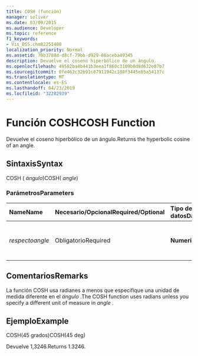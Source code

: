```yaml
---
title: COSH (función)
manager: soliver
ms.date: 03/09/2015
ms.audience: Developer
ms.topic: reference
f1_keywords:
- Vis_DSS.chm82251408
localization_priority: Normal
ms.assetid: 70b3788d-d8cf-79bb-d929-86aceba49345
description: Devuelve el coseno hiperbólico de un ángulo.
ms.openlocfilehash: 49582ba4b441b3eea1f860c3109b8d8d632e07b7
ms.sourcegitcommit: 8fe462c32b91c87911942c188f3445e85a54137c
ms.translationtype: MT
ms.contentlocale: es-ES
ms.lasthandoff: 04/23/2019
ms.locfileid: "32282939"
---
```

# <a name="cosh-function"></a><span data-ttu-id="4b0eb-103">Función COSH</span><span class="sxs-lookup"><span data-stu-id="4b0eb-103">COSH Function</span></span>

<span data-ttu-id="4b0eb-104">Devuelve el coseno hiperbólico de un ángulo.</span><span class="sxs-lookup"><span data-stu-id="4b0eb-104">Returns the hyperbolic cosine of an angle.</span></span>
  
## <a name="syntax"></a><span data-ttu-id="4b0eb-105">Sintaxis</span><span class="sxs-lookup"><span data-stu-id="4b0eb-105">Syntax</span></span>

<span data-ttu-id="4b0eb-106">COSH ( *ángulo*)</span><span class="sxs-lookup"><span data-stu-id="4b0eb-106">COSH( *angle*)</span></span> 
  
### <a name="parameters"></a><span data-ttu-id="4b0eb-107">Parámetros</span><span class="sxs-lookup"><span data-stu-id="4b0eb-107">Parameters</span></span>

|<span data-ttu-id="4b0eb-108">**Name**</span><span class="sxs-lookup"><span data-stu-id="4b0eb-108">**Name**</span></span>|<span data-ttu-id="4b0eb-109">**Necesario/Opcional**</span><span class="sxs-lookup"><span data-stu-id="4b0eb-109">**Required/Optional**</span></span>|<span data-ttu-id="4b0eb-110">**Tipo de datos**</span><span class="sxs-lookup"><span data-stu-id="4b0eb-110">**Data Type**</span></span>|<span data-ttu-id="4b0eb-111">**Descripción**</span><span class="sxs-lookup"><span data-stu-id="4b0eb-111">**Description**</span></span>|
|:-----|:-----|:-----|:-----|
| <span data-ttu-id="4b0eb-112">_respecto_</span><span class="sxs-lookup"><span data-stu-id="4b0eb-112">_angle_</span></span> <br/> |<span data-ttu-id="4b0eb-113">Obligatorio</span><span class="sxs-lookup"><span data-stu-id="4b0eb-113">Required</span></span>  <br/> |<span data-ttu-id="4b0eb-114">**Numeric**</span><span class="sxs-lookup"><span data-stu-id="4b0eb-114">**Numeric**</span></span> <br/> |<span data-ttu-id="4b0eb-115">Ángulo del que obtener el coseno hiperbólico.</span><span class="sxs-lookup"><span data-stu-id="4b0eb-115">The angle of which to get the hyperbolic cosine.</span></span>  <br/> |
   
## <a name="remarks"></a><span data-ttu-id="4b0eb-116">Comentarios</span><span class="sxs-lookup"><span data-stu-id="4b0eb-116">Remarks</span></span>

<span data-ttu-id="4b0eb-117">La función COSH usa radianes a menos que especifique una unidad de medida diferente en el *ángulo* .</span><span class="sxs-lookup"><span data-stu-id="4b0eb-117">The COSH function uses radians unless you specify a different unit of measure in  *angle*  .</span></span> 
  
## <a name="example"></a><span data-ttu-id="4b0eb-118">Ejemplo</span><span class="sxs-lookup"><span data-stu-id="4b0eb-118">Example</span></span>

<span data-ttu-id="4b0eb-119">COSH(45 grados)</span><span class="sxs-lookup"><span data-stu-id="4b0eb-119">COSH(45 deg)</span></span> 
  
<span data-ttu-id="4b0eb-120">Devuelve 1,3246.</span><span class="sxs-lookup"><span data-stu-id="4b0eb-120">Returns 1.3246.</span></span> 
  

